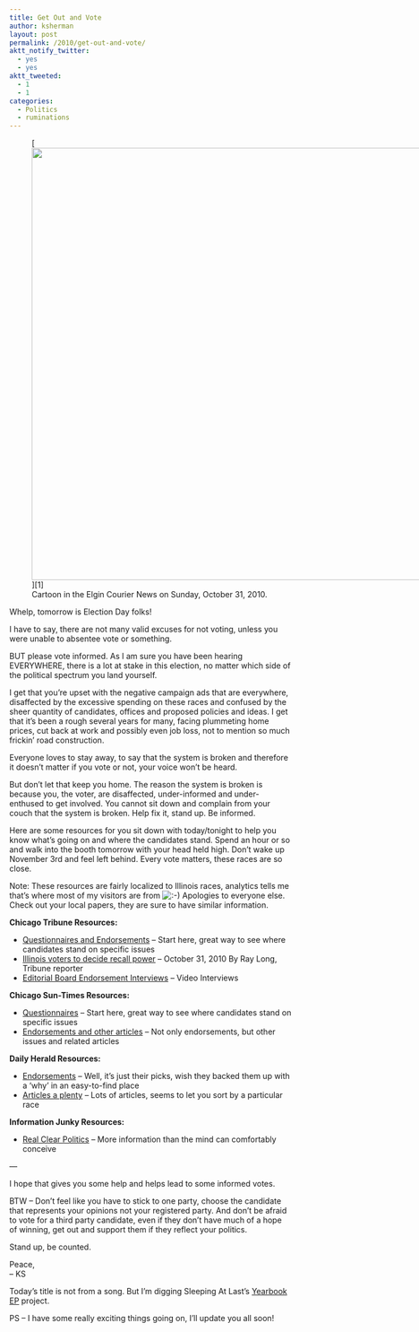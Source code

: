 ```yaml
---
title: Get Out and Vote
author: ksherman
layout: post
permalink: /2010/get-out-and-vote/
aktt_notify_twitter:
  - yes
  - yes
aktt_tweeted:
  - 1
  - 1
categories:
  - Politics
  - ruminations
---
```

<figure id="attachment_659" style="width: 900px;" class="wp-caption aligncenter">[<img class="size-full wp-image-659" title="photo" src="https://s3-us-west-2.amazonaws.com/assets.kshermphoto.com/wp-content/uploads/2010/11/photo.jpg" alt="" width="900" height="771" />][1]<figcaption class="wp-caption-text">Cartoon in the Elgin Courier News on Sunday, October 31, 2010.</figcaption></figure> 

Whelp, tomorrow is Election Day folks!

I have to say, there are not many valid excuses for not voting, unless you were unable to absentee vote or something.

BUT please vote informed. As I am sure you have been hearing EVERYWHERE, there is a lot at stake in this election, no matter which side of the political spectrum you land yourself.

I get that you&#8217;re upset with the negative campaign ads that are everywhere, disaffected by the excessive spending on these races and confused by the sheer quantity of candidates, offices and proposed policies and ideas. I get that it&#8217;s been a rough several years for many, facing plummeting home prices, cut back at work and possibly even job loss, not to mention so much frickin&#8217; road construction.

Everyone loves to stay away, to say that the system is broken and therefore it doesn&#8217;t matter if you vote or not, your voice won&#8217;t be heard.

But don&#8217;t let that keep you home. The reason the system is broken is because you, the voter, are disaffected, under-informed and under-enthused to get involved. You cannot sit down and complain from your couch that the system is broken. Help fix it, stand up. Be informed.

Here are some resources for you sit down with today/tonight to help you know what&#8217;s going on and where the candidates stand. Spend an hour or so and walk into the booth tomorrow with your head held high. Don&#8217;t wake up November 3rd and feel left behind. Every vote matters, these races are so close.

Note: These resources are fairly localized to Illinois races, analytics tells me that&#8217;s where most of my visitors are from <img src="http://kshermphoto.com/wp-includes/images/smilies/icon_smile.gif" alt=":-)" class="wp-smiley" /> Apologies to everyone else. Check out your local papers, they are sure to have similar information.

**Chicago Tribune Resources:**<a href="http://elections.chicagotribune.com/editorial/" target="_blank"><br /> </a>

  * <a href="http://elections.chicagotribune.com/editorial/" target="_blank"> Questionnaires and Endorsements</a> &#8211; Start here, great way to see where candidates stand on specific issues
  * <a href="http://www.chicagotribune.com/news/local/ct-met-illinois-governor-recall-20101031,0,7634502.story" target="_blank"> Illinois voters to decide recall power</a> &#8211; October 31, 2010 By Ray Long, Tribune reporter
  * <a href="http://www.chicagotribune.com/news/opinion/chi-2010-general-election-endorsement-interviews,0,7621002.htmlstory" target="_blank">Editorial Board Endorsement Interviews</a> &#8211; Video Interviews

**Chicago Sun-Times Resources:**

  * <a href="http://www.suntimes.com/news/elections/questionnaires/index.html" target="_blank">Questionnaires</a> &#8211; Start here, great way to see where candidates stand on specific issues
  * <a href="http://www.suntimes.com/news/elections/endorsements/index.html" target="_blank">Endorsements and other articles</a> &#8211; Not only endorsements, but other issues and related articles

**Daily Herald Resources:**

  * <a href="http://dailyherald.com/article/20101027/discuss/710289957/" target="_blank">Endorsements</a> &#8211; Well, it&#8217;s just their picks, wish they backed them up with a &#8216;why&#8217; in an easy-to-find place
  * <a href="http://dailyherald.com/news/politics/election/" target="_blank">Articles a plenty</a> &#8211; Lots of articles, seems to let you sort by a particular race

**Information Junky Resources:**

  * <a href="http://realclearpolitics.com/" target="_blank">Real Clear Politics</a> &#8211; More information than the mind can comfortably conceive

&#8212;

I hope that gives you some help and helps lead to some informed votes.

BTW &#8211; Don&#8217;t feel like you have to stick to one party, choose the candidate that represents your opinions not your registered party. And don&#8217;t be afraid to vote for a third party candidate, even if they don&#8217;t have much of a hope of winning, get out and support them if they reflect your politics.

Stand up, be counted.

Peace,  
&#8211; KS

Today&#8217;s title is not from a song. But I&#8217;m digging Sleeping At Last&#8217;s <a href="http://www.sleepingatlast.com/" target="_blank">Yearbook EP</a> project.

PS &#8211; I have some really exciting things going on, I&#8217;ll update you all soon!

 [1]: https://s3-us-west-2.amazonaws.com/assets.kshermphoto.com/wp-content/uploads/2010/11/photo.jpg